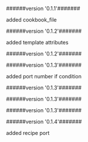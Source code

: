 
######version  '0.1.1'#######

added cookbook_file



######version  '0.1.2'#######

added template attributes



######version  '0.1.2'#######





######version  '0.1.3'#######

added port number if condition



######version  '0.1.3'#######





######version  '0.1.3'#######





######version  '0.1.3'#######





######version  '0.1.4'#######

added recipe port



